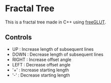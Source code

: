 # Fractal Tree

This is a fractal tree made in C++ using [freeGLUT](http://freeglut.sourceforge.net/).

## Controls

- UP : Increase length of subsequent lines
- DOWN : Decrease length of subsequent lines
- RIGHT : Increase offset angle
- LEFT : Decrease offset angle
- '+' : Increase starting length
- '-' : Decrease starting length
